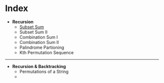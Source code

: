 # Index


- __Recursion__[](https://github.com/imashishdixit/StriverSheet/tree/main/2.Recursion)
    - [Subset Sum](https://github.com/imashishdixit/StriverSheet/blob/main/2.Recursion/1.Suset-Sum.cpp)
    - Subset Sum II
    - Combination Sum I
    - Combination Sum II
    - Palindrome Partioning
    - Kth Permutation Sequence

___

- __Recursion & Backtracking__
    - Permutations of a String
    - 